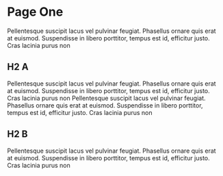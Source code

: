 # Page One
Pellentesque suscipit lacus vel pulvinar feugiat. Phasellus ornare quis erat at euismod. Suspendisse in libero porttitor, tempus est id, efficitur justo. Cras lacinia purus non 

## H2 A
Pellentesque suscipit lacus vel pulvinar feugiat. Phasellus ornare quis erat at euismod. Suspendisse in libero porttitor, tempus est id, efficitur justo. Cras lacinia purus non Pellentesque suscipit lacus vel pulvinar feugiat. Phasellus ornare quis erat at euismod. Suspendisse in libero porttitor, tempus est id, efficitur justo. Cras lacinia purus non 

## H2 B
Pellentesque suscipit lacus vel pulvinar feugiat. Phasellus ornare quis erat at euismod. Suspendisse in libero porttitor, tempus est id, efficitur justo. Cras lacinia purus non 